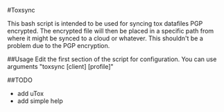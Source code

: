 #Toxsync

This bash script is intended to be used for syncing tox datafiles PGP encrypted. The encrypted file will then be placed in a specific path from where it might be synced to a cloud or whatever. This shouldn't be a problem due to the PGP encryption.

##Usage
Edit the first section of the script for configuration.
You can use arguments "toxsync [client] [profile]"

##TODO
- add uTox
- add simple help
